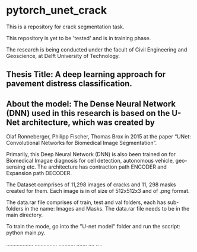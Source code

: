 # pytorch_unet_crack
This is a repository for crack segmentation task.


This repository is yet to be 'tested' and is in training phase.

The research is being conducted under the facult of Civil Engineering and Geoscience, at Delft University of Technology.

## Thesis Title: A deep learning approach for pavement distress classification.

## About the model: The Dense Neural Network (DNN) used in this research is based on the U-Net architecture, which was created by
Olaf Ronneberger, Philipp Fischer, Thomas Brox in 2015 at the paper “UNet: Convolutional Networks for Biomedical Image Segmentation”.

Primarily, this Deep Neural Network (DNN) is also been trained on  for Biomedical Imagae diagnosis for cell detection, autonomous vehicle,
geo-sensing etc. The architecture has contraction path ENCODER and Expansion path DECODER.

The Dataset comprises of 11,298 images of cracks and 11, 298 masks created for them.
Each image is in of size of 512x512x3 and of .png format.

The data.rar file comprises of train, test and val folders, each has sub-folders in the name: Images and Masks.
The data.rar file needs to be in the main directory.

To train the mode, go into the "U-net model" folder and run the sccript: python main.py.

..................
...............
...........
.......
....
..
.
